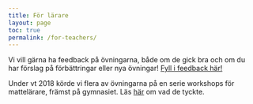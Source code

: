 ```yaml
---
title: För lärare
layout: page
toc: true
permalink: /for-teachers/
---
```


<!--Matematikämnet har mycket att vinna på att använda sig av programmering i undervisningen:

- Programmering liknar matematik - vi använder funktioner och abstrakta symboler - men på ett väldigt konkret sätt som bidrar till förståelsen av matematiken.
- Programmering gör det lätt att experimentera - vi kan prova oss fram för att hitta lösningar och undersöka samband.
- Med programmering kan vi lösa problem som skulle ta alldeles för lång tid att lösa för hand, till exempel gissa systematiskt för att leta reda på en lösning till en ekvation, eller kasta tärning tusentals gånger.
- Programmering är kul! Att få ett program att fungera ger en kick!
-->

<!--Här kommer vi att samla exempel på lektioner...-->

Vi vill gärna ha feedback på övningarna, både om de gick bra och om du har förslag på förbättringar eller nya övningar! [Fyll i feedback här!](https://docs.google.com/forms/d/e/1FAIpQLSdsyYYZXVpJnUU5qYpvgyrZxhG8eee-s3oD7mnfXoxd447WSw/viewform)

Under vt 2018 körde vi flera av övningarna på en serie workshops för mattelärare, främst på gymnasiet. Läs [här](/for-teachers/vt2018-teacher-workshops) om vad de tyckte.
